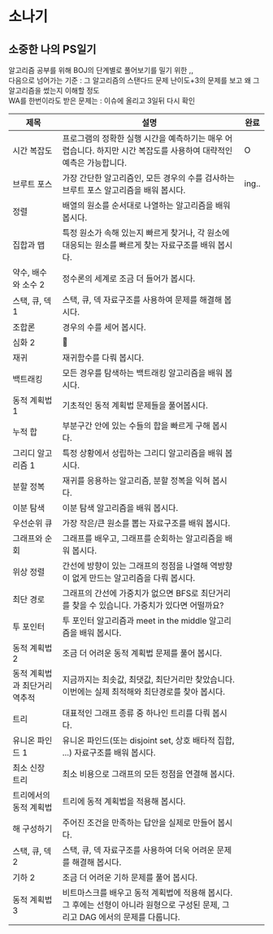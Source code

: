 # 소나기
## 소중한 나의 PS일기
알고리즘 공부를 위해 BOJ의 단계별로 풀어보기를 밀기 위한 ,, <br>
다음으로 넘어가는 기준 : 그 알고리즘의 스탠다드 문제 난이도+3의 문제를 보고 왜 그 알고리즘을 썼는지 이해할 정도 <br>
WA를 한번이라도 받은 문제는 : 이슈에 올리고 3일뒤 다시 확인 <br>

| 제목 | 설명 | 완료 |
|---|---|---|
| 시간 복잡도 | 프로그램의 정확한 실행 시간을 예측하기는 매우 어렵습니다. 하지만 시간 복잡도를 사용하여 대략적인 예측은 가능합니다. | O |
| 브루트 포스 | 가장 간단한 알고리즘인, 모든 경우의 수를 검사하는 브루트 포스 알고리즘을 배워 봅시다. | ing.. |
| 정렬 | 배열의 원소를 순서대로 나열하는 알고리즘을 배워 봅시다. |  |
| 집합과 맵 | 특정 원소가 속해 있는지 빠르게 찾거나, 각 원소에 대응되는 원소를 빠르게 찾는 자료구조를 배워 봅시다. |  |
| 약수, 배수와 소수 2 | 정수론의 세계로 조금 더 들어가 봅시다. |  |
| 스택, 큐, 덱 1 | 스택, 큐, 덱 자료구조를 사용하여 문제를 해결해 봅시다. |  |
| 조합론 | 경우의 수를 세어 봅시다. |  |
| 심화 2 | 👑 |  |
| 재귀 | 재귀함수를 다뤄 봅시다. |  |
| 백트래킹 | 모든 경우를 탐색하는 백트래킹 알고리즘을 배워 봅시다. |  |
| 동적 계획법 1 | 기초적인 동적 계획법 문제들을 풀어봅시다. |  |
| 누적 합 | 부분구간 안에 있는 수들의 합을 빠르게 구해 봅시다. |  |
| 그리디 알고리즘 1 | 특정 상황에서 성립하는 그리디 알고리즘을 배워 봅시다. |  |
| 분할 정복 | 재귀를 응용하는 알고리즘, 분할 정복을 익혀 봅시다. |  |
| 이분 탐색 | 이분 탐색 알고리즘을 배워 봅시다. |  |
| 우선순위 큐 | 가장 작은/큰 원소를 뽑는 자료구조를 배워 봅시다. |  |
| 그래프와 순회 | 그래프를 배우고, 그래프를 순회하는 알고리즘을 배워 봅시다. |  |
| 위상 정렬 | 간선에 방향이 있는 그래프의 정점을 나열해 역방향이 없게 만드는 알고리즘을 다뤄 봅시다. |  |
| 최단 경로 | 그래프의 간선에 가중치가 없으면 BFS로 최단거리를 찾을 수 있습니다. 가중치가 있다면 어떨까요? |  |
| 투 포인터 | 투 포인터 알고리즘과 meet in the middle 알고리즘을 배워 봅시다. |  |
| 동적 계획법 2 | 조금 더 어려운 동적 계획법 문제를 풀어 봅시다. |  |
| 동적 계획법과 최단거리 역추적 | 지금까지는 최솟값, 최댓값, 최단거리만 찾았습니다. 이번에는 실제 최적해와 최단경로를 찾아 봅시다. |  |
| 트리 | 대표적인 그래프 종류 중 하나인 트리를 다뤄 봅시다. |  |
| 유니온 파인드 1 | 유니온 파인드(또는 disjoint set, 상호 배타적 집합, ...) 자료구조를 배워 봅시다. |  |
| 최소 신장 트리 | 최소 비용으로 그래프의 모든 정점을 연결해 봅시다. |  |
| 트리에서의 동적 계획법 | 트리에 동적 계획법을 적용해 봅시다. |  |
| 해 구성하기 | 주어진 조건을 만족하는 답안을 실제로 만들어 봅시다. |  |
| 스택, 큐, 덱 2 | 스택, 큐, 덱 자료구조를 사용하여 더욱 어려운 문제를 해결해 봅시다. |  |
| 기하 2 | 조금 더 어려운 기하 문제를 풀어 봅시다. |  |
| 동적 계획법 3 | 비트마스크를 배우고 동적 계획법에 적용해 봅시다. 그 후에는 선형이 아니라 원형으로 구성된 문제, 그리고 DAG 에서의 문제를 다룹니다. |  |

